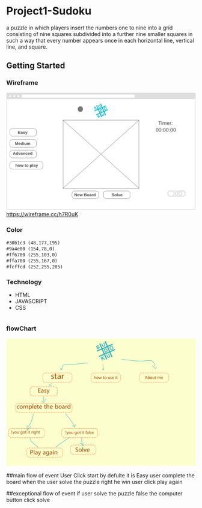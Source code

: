 # Project1-Sudoku

a puzzle in which players insert the numbers one to nine into a grid consisting of nine squares subdivided into a further nine smaller squares in such a way that every number appears once in each horizontal line, vertical line, and square.

## Getting Started


### Wireframe 
![alt text](images/wirefrime.png)
https://wireframe.cc/h7R0uK
### Color
	#30b1c3	(48,177,195)
    #9a4e00	(154,78,0)
    #ff6700	(255,103,0)
    #ffa700	(255,167,0)
    #fcffcd	(252,255,205)

### Technology

* HTML
* JAVASCRIPT
* CSS
```

```

### flowChart
![alt text](images/flowchart.png)

##main flow of event
User Click start
by defulte it is Easy 
user complete the board
when the user solve the puzzle right he win
user click play again 

##exceptional flow of event
if user solve the puzzle false
the computer button click solve


